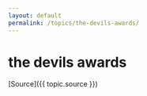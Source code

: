 ```yaml
---
layout: default
permalink: /topics/the-devils-awards/
---
```




# the devils awards



[Source]({{ topic.source }})
